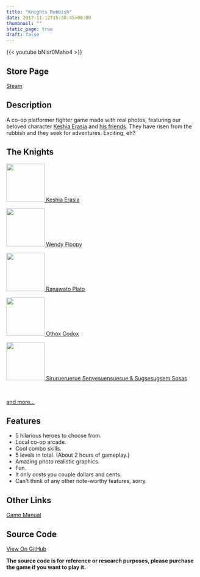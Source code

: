```yaml
---
title: "Knights Rubbish"
date: 2017-11-12T15:38:45+08:00
thumbnail: ""
static_page: true
draft: false
---
```


{{< youtube bNIsr0Maho4 >}}

## Store Page
[Steam](https://store.steampowered.com/app/980440)

## Description
A co-op platformer fighter game made with real photos, featuring our beloved character [Keshia Erasia](/knights-rubbish-heroes/keshia-erasia) and [his friends](/knights-rubbish-heroes/the-knights). They have risen from the rubbish and they seek for adventures. Exciting, eh?

## The Knights
[<img src="/knights-rubbish/keshia-erasia.png" width="100px" height="100px"/> Keshia Erasia](/knights-rubbish-heroes/keshia-erasia)

[<img src="/knights-rubbish/wendy-floopy.png" width="100px" height="100px"/> Wendy Floopy](/knights-rubbish-heroes/wendy-floopy)

[<img src="/knights-rubbish/ranawato-plato.png" width="100px" height="100px"/> Ranawato Plato](/knights-rubbish-heroes/ranawato-plato)

[<img src="/knights-rubbish/othox-codox.png" width="100px" height="100px"/> Othox Codox](/knights-rubbish-heroes/othox-codox)

[<img src="/knights-rubbish/bross.png" width="100px" height="100px"/> Sirurueruerue Senyesuensuesue & Sugsesugsem Sosas](/knights-rubbish-heroes/bross)

<br />

[and more...](/knights-rubbish-heroes/the-knights)

## Features
* 5 hilarious heroes to choose from.
* Local co-op arcade.
* Cool combo skills.
* 5 levels in total. (About 2 hours of gameplay.)
* Amazing photo realistic graphics.
* Fun.
* It only costs you couple dollars and cents.
* Can't think of any other note-worthy features, sorry.

## Other Links
[Game Manual](/knights-rubbish/knights-rubbish-manual.pdf)

## Source Code
[View On GitHub](https://github.com/YuChaoGithub/Knights-Rubbish)

**The source code is for reference or research purposes, please purchase the game if you want to play it.**
